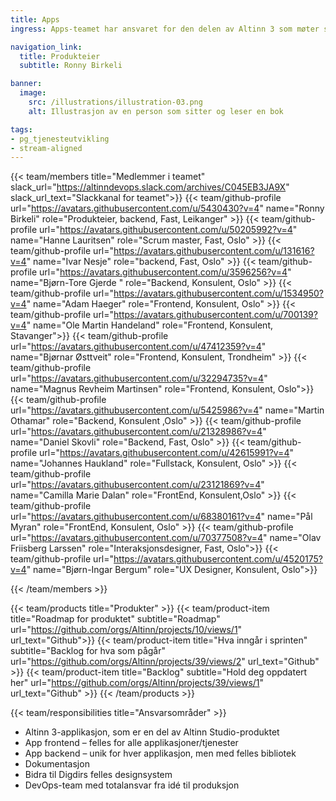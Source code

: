 ```yaml
---
title: Apps
ingress: Apps-teamet har ansvaret for den delen av Altinn 3 som møter sluttbrukerne når de fyller ut et skjema - fra de starter å fylle det ut til de har sendt det inn til tjenesteeieren.

navigation_link:
  title: Produkteier
  subtitle: Ronny Birkeli

banner:
  image:
    src: /illustrations/illustration-03.png
    alt: Illustrasjon av en person som sitter og leser en bok

tags:
- pg_tjenesteutvikling
- stream-aligned
---
```


{{< team/members title="Medlemmer i teamet" slack_url="https://altinndevops.slack.com/archives/C045EB3JA9X" slack_url_text="Slackkanal for teamet">}}
{{< team/github-profile url="https://avatars.githubusercontent.com/u/5430430?v=4" name="Ronny Birkeli" role="Produkteier, backend, Fast, Leikanger" >}}
{{< team/github-profile url="https://avatars.githubusercontent.com/u/50205992?v=4" name="Hanne Lauritsen" role="Scrum master, Fast,  Oslo" >}}
{{< team/github-profile url="https://avatars.githubusercontent.com/u/131616?v=4" name="Ivar Nesje" role="backend, Fast, Oslo" >}}
{{< team/github-profile url="https://avatars.githubusercontent.com/u/3596256?v=4" name="Bjørn-Tore Gjerde " role="Backend, Konsulent, Oslo" >}}
{{< team/github-profile url="https://avatars.githubusercontent.com/u/1534950?v=4" name="Adam Haeger" role="Frontend, Konsulent, Oslo" >}}
{{< team/github-profile url="https://avatars.githubusercontent.com/u/700139?v=4" name="Ole Martin Handeland" role="Frontend, Konsulent, Stavanger">}}
{{< team/github-profile url="https://avatars.githubusercontent.com/u/47412359?v=4" name="Bjørnar Østtveit" role="Frontend, Konsulent, Trondheim" >}}
{{< team/github-profile url="https://avatars.githubusercontent.com/u/32294735?v=4" name="Magnus Revheim Martinsen" role="Frontend, Konsulent, Oslo">}}
{{< team/github-profile url="https://avatars.githubusercontent.com/u/5425986?v=4" name="Martin Othamar" role="Backend, Konsulent ,Oslo" >}}
{{< team/github-profile url="https://avatars.githubusercontent.com/u/21328986?v=4" name="Daniel Skovli" role="Backend, Fast, Oslo" >}}
{{< team/github-profile url="https://avatars.githubusercontent.com/u/42615991?v=4" name="Johannes Haukland" role="Fullstack, Konsulent, Oslo" >}}
{{< team/github-profile url="https://avatars.githubusercontent.com/u/23121869?v=4" name="Camilla Marie Dalan" role="FrontEnd, Konsulent,Oslo" >}}
{{< team/github-profile url="https://avatars.githubusercontent.com/u/68380161?v=4" name="Pål Myran" role="FrontEnd, Konsulent, Oslo" >}}
{{< team/github-profile url="https://avatars.githubusercontent.com/u/70377508?v=4" name="Olav Friisberg Larssen" role="Interaksjonsdesigner, Fast, Oslo">}}
{{< team/github-profile url="https://avatars.githubusercontent.com/u/4520175?v=4" name="Bjørn-Ingar Bergum" role="UX Designer, Konsulent, Oslo">}}

{{< /team/members >}}

{{< team/products title="Produkter" >}}
{{< team/product-item title="Roadmap for produktet" subtitle="Roadmap" url="https://github.com/orgs/Altinn/projects/10/views/1" url_text="Github">}}
{{< team/product-item title="Hva inngår i sprinten" subtitle="Backlog for hva som pågår" url="https://github.com/orgs/Altinn/projects/39/views/2" url_text="Github" >}}
{{< team/product-item title="Backlog" subtitle="Hold deg oppdatert her" url="https://github.com/orgs/Altinn/projects/39/views/1" url_text="Github" >}}
{{< /team/products >}}

{{< team/responsibilities title="Ansvarsområder" >}}

- Altinn 3-applikasjon, som er en del av Altinn Studio-produktet
- App frontend – felles for alle applikasjoner/tjenester
- App backend – unik for hver applikasjon, men med felles bibliotek
- Dokumentasjon
- Bidra til Digdirs felles designsystem
- DevOps-team med totalansvar fra idé til produksjon
